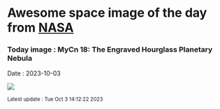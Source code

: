 
# Awesome space image of the day from [NASA](https://api.nasa.gov/)

### Today image : MyCn 18: The Engraved Hourglass Planetary Nebula
Date : 2023-10-03

![](https://apod.nasa.gov/apod/image/2310/Hourglass_HubblePathak_1080.jpg)

<small>Latest update : Tue Oct  3 14:12:22 2023</small>
        